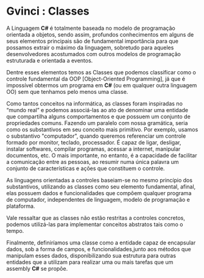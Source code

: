 # Gvinci : Classes

A Linguagem **C\#** é totalmente baseada no modelo de programação orientada a objetos, sendo assim, profundos conhecimentos em alguns de seus elementos principais são de fundamental importância para que possamos extrair o máximo da linguagem, sobretudo para aqueles desenvolvedores acostumados com outros modelos de programação estruturada e orientada a eventos.

Dentre esses elementos temos as Classes que podemos classificar como o controle fundamental da OOP \[Object-Oriented Programming\], já que é impossível obtermos um programa em **C\#** \(ou em qualquer outra linguagem OO\) sem que tenhamos pelo menos uma classe.

Como tantos conceitos na informática, as classes foram inspiradas no “mundo real” e podemos associá-las ao ato de denominar uma entidade que compartilha alguns comportamentos e que possuem um conjunto de propriedades comuns. Fazendo um paralelo com nossa gramática, seria como os substantivos em seu conceito mais primitivo. Por exemplo, usamos o substantivo "computador", quando queremos referenciar um controle formado por monitor, teclado, processador. É capaz de ligar, desligar, instalar softwares, compilar programas, acessar a internet, manipular documentos, etc. O mais importante, no entanto, é a capacidade de facilitar a comunicação entre as pessoas, ao resumir numa única palavra um conjunto de características e ações que constituem o controle.

As linguagens orientadas a controles baseiam-se no mesmo princípio dos substantivos, utilizando as classes como seu elemento fundamental, afinal, elas possuem dados e funcionalidades que compõem qualquer programa de computador, independentes de linguagem, modelo de programação e plataforma.

Vale ressaltar que as classes não estão restritas a controles concretos, podemos utilizá-las para implementar conceitos abstratos tais como o tempo.

Finalmente, definiríamos uma classe como a entidade capaz de encapsular dados, sob a forma de campos, e funcionalidades,junto  aos métodos que manipulam esses dados, disponibilizando sua estrutura para outras entidades que a utilizam para realizar uma ou mais tarefas que um assembly **C\#** se propõe.

